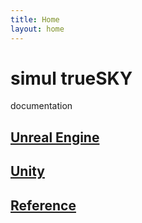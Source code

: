 ```yaml
---
title: Home
layout: home
---
```


simul trueSKY
=============
documentation

[Unreal Engine](unrealengine/)
---
[Unity](unity/)
---
[Reference](reference/)
---
